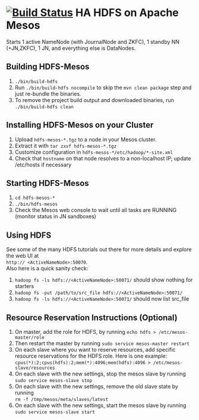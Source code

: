 [![Build Status](https://travis-ci.org/mesosphere/hdfs.svg?branch=master)](https://travis-ci.org/mesosphere/hdfs)
HA HDFS on Apache Mesos
======================
Starts 1 active NameNode (with JournalNode and ZKFC), 1 standby NN (+JN,ZKFC), 1 JN, and everything else is DataNodes.

Building HDFS-Mesos
--------------------------
1. `./bin/build-hdfs`
2. Run `./bin/build-hdfs nocompile` to skip the `mvn clean package` step and just re-bundle the binaries.
3. To remove the project build output and downloaded binaries, run `./bin/build-hdfs clean`

Installing HDFS-Mesos on your Cluster
--------------------------
1. Upload `hdfs-mesos-*.tgz` to a node in your Mesos cluster.
2. Extract it with `tar zxvf hdfs-mesos-*.tgz`
3. Customize configuration in `hdfs-mesos-*/etc/hadoop/*-site.xml`
4. Check that `hostname` on that node resolves to a non-localhost IP; update /etc/hosts if necessary

Starting HDFS-Mesos
--------------------------
1. `cd hdfs-mesos-*`
2. `./bin/hdfs-mesos`
3. Check the Mesos web console to wait until all tasks are RUNNING (monitor status in JN sandboxes)

Using HDFS
--------------------------
See some of the many HDFS tutorials out there for more details and explore the web UI at <br>`http:// <ActiveNameNode>:50070`.</br>
Also here is a quick sanity check:

1. `hadoop fs -ls hdfs://<ActiveNameNode>:50071/` should show nothing for starters
2. `hadoop fs -put /path/to/src_file hdfs://<ActiveNameNode>:50071/`
3. `hadoop fs -ls hdfs://<ActiveNameNode>:50071/` should now list src_file

Resource Reservation Instructions (Optional)
--------------------------

1. On master, add the role for HDFS, by running `echo hdfs > /etc/mesos-master/role`
2. Then restart the master by running `sudo service mesos-master restart`
3. On each slave where you want to reserve resources, add specific resource reservations for the HDFS role. Here is one example:
<br>`cpus(*):2;cpus(hdfs):2;mem(*):4096;mem(hdfs):4096 > /etc/mesos-slave/resources`</br>
4. On each slave with the new settings, stop the mesos slave by running
<br>`sudo service mesos-slave stop`</br>
5. On each slave with the new settings, remove the old slave state by running
<br>`rm -f /tmp/mesos/meta/slaves/latest`</br>
6. On each slave with the new settings, start the mesos slave by running
<br>`sudo service mesos-slave start`</br>

